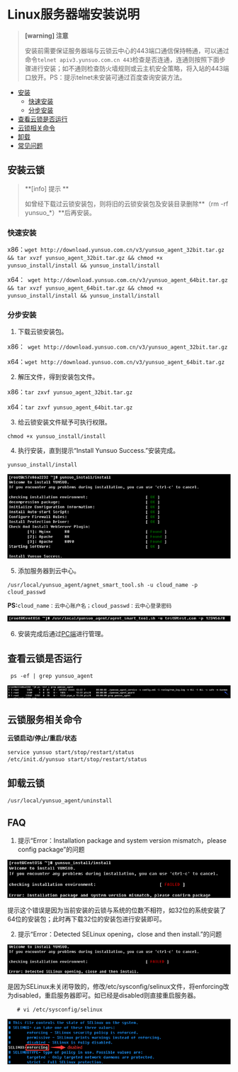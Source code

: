 # Linux服务器端安装说明
>**[warning] 注意**
>
>安装前需要保证服务器端与云锁云中心的443端口通信保持畅通，可以通过命令`telnet apiv3.yunsuo.com.cn 443`检查是否连通，连通则按照下面步骤进行安装；如不通则检查防火墙规则或云主机安全策略，将入站的443端口放开。PS：提示telnet未安装可通过百度查询安装方法。

- [安装](#安装云锁)
    - [快速安装](#快速安装)
    - [分步安装](#分步安装)
- [查看云锁是否运行](#查看云锁是否运行)
- [云锁相关命令](#云锁服务相关命令)
- [卸载](#卸载云锁)
- [常见问题](#faq)

## 安装云锁

>**[info] 提示 **
>
>如曾经下载过云锁安装包，则将旧的云锁安装包及安装目录删除**（rm -rf yunsuo_*）**后再安装。

### 快速安装

x86：`wget http://download.yunsuo.com.cn/v3/yunsuo_agent_32bit.tar.gz && tar xvzf yunsuo_agent_32bit.tar.gz && chmod +x yunsuo_install/install && yunsuo_install/install`

x64：`
wget http://download.yunsuo.com.cn/v3/yunsuo_agent_64bit.tar.gz && tar xvzf yunsuo_agent_64bit.tar.gz && chmod +x yunsuo_install/install && yunsuo_install/install`

### 分步安装

1. 下载云锁安装包。
   
 x86：` wget http://download.yunsuo.com.cn/v3/yunsuo_agent_32bit.tar.gz`
 
 x64：`wget http://download.yunsuo.com.cn/v3/yunsuo_agent_64bit.tar.gz`

2. 解压文件，得到安装包文件。

 x86：`tar zxvf yunsuo_agent_32bit.tar.gz`
 
 x64：`tar zxvf yunsuo_agent_64bit.tar.gz`

3. 给云锁安装文件赋予可执行权限。
```
chmod +x yunsuo_install/install
```

4. 执行安装，直到提示“Install Yunsuo Success.”安装完成。
```    
yunsuo_install/install
``` 
![](/assets/installL03.png)
 
5. 添加服务器到云中心。
```
/usr/local/yunsuo_agent/agnet_smart_tool.sh -u cloud_name -p cloud_passwd
```
 **PS:**`cloud_name：云中心账户名；cloud_passwd：云中心登录密码`
  
  ![](/assets/f0105.png)

6. 安装完成后通过[PC端](/guide/install/PC.md)进行管理。

## 查看云锁是否运行
   
     ps -ef | grep yunsuo_agent

![](/assets/installL04.png)

## 云锁服务相关命令 

**云锁启动/停止/重启/状态**

    service yunsuo start/stop/restart/status
    /etc/init.d/yunsuo start/stop/restart/status
    

## 卸载云锁

    /usr/local/yunsuo_agent/uninstall
    
## FAQ

1. 提示“Error：Installation package and system version mismatch，please config package”的问题

 ![](/assets/installL05.png)

 提示这个错误是因为当前安装的云锁与系统的位数不相符，如32位的系统安装了64位的安装包；此时再下载32位的安装包进行安装即可。
 
2. 提示“Error：Detected SELinux opening，close and then install.”的问题

 ![](/assets/installL01.png)

 是因为SELinux未关闭导致的，修改/etc/sysconfig/selinux文件，将enforcing改为disabled，重启服务器即可。如已经是disabled则直接重启服务器。
    
       # vi /etc/sysconfig/selinux

 ![](/assets/installL02.png)



